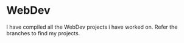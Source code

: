 # WebDev
I have compiled all the WebDev projects i have worked on.
Refer the branches to find my projects.
